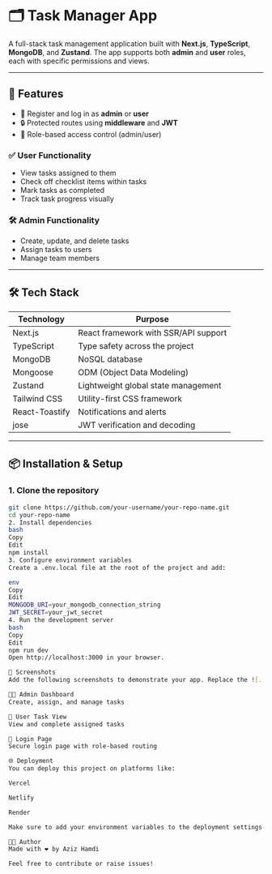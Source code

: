 # 🗂️ Task Manager App

A full-stack task management application built with **Next.js**, **TypeScript**, **MongoDB**, and **Zustand**. The app supports both **admin** and **user** roles, each with specific permissions and views.

---

## 🚀 Features

- 🔐 Register and log in as **admin** or **user**
- 🔒 Protected routes using **middleware** and **JWT**
- 👥 Role-based access control (admin/user)

### ✅ User Functionality
- View tasks assigned to them
- Check off checklist items within tasks
- Mark tasks as completed
- Track task progress visually

### 🛠️ Admin Functionality
- Create, update, and delete tasks
- Assign tasks to users
- Manage team members

---

## 🛠 Tech Stack

| Technology        | Purpose                                 |
|------------------|------------------------------------------|
| Next.js          | React framework with SSR/API support     |
| TypeScript       | Type safety across the project           |
| MongoDB          | NoSQL database                           |
| Mongoose         | ODM (Object Data Modeling)               |
| Zustand          | Lightweight global state management      |
| Tailwind CSS     | Utility-first CSS framework              |
| React-Toastify   | Notifications and alerts                 |
| jose             | JWT verification and decoding            |

---

## 📦 Installation & Setup

### 1. Clone the repository

```bash
git clone https://github.com/your-username/your-repo-name.git
cd your-repo-name
2. Install dependencies
bash
Copy
Edit
npm install
3. Configure environment variables
Create a .env.local file at the root of the project and add:

env
Copy
Edit
MONGODB_URI=your_mongodb_connection_string
JWT_SECRET=your_jwt_secret
4. Run the development server
bash
Copy
Edit
npm run dev
Open http://localhost:3000 in your browser.

📸 Screenshots
Add the following screenshots to demonstrate your app. Replace the ![...](...) placeholders with actual image paths once you upload them.

🧑‍💼 Admin Dashboard
Create, assign, and manage tasks

👤 User Task View
View and complete assigned tasks

🔐 Login Page
Secure login page with role-based routing

🌐 Deployment
You can deploy this project on platforms like:

Vercel

Netlify

Render

Make sure to add your environment variables to the deployment settings of your chosen platform.

🧑‍💻 Author
Made with ❤️ by Aziz Hamdi

Feel free to contribute or raise issues!